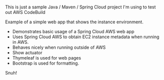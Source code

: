 # 
This is just a sample Java / Maven / Spring Cloud project I'm using to test out AWS CodeBuild           
    
Example of a simple web app that shows the instance environment.   
- Demonstrates basic usage of a Spring Cloud AWS web app     
- Uses Spring Cloud AWS to obtain EC2 instance metadata when running in AWS.         
- Behaves nicely when running outside of AWS    
- Show actuator     
- Thymeleaf is used for web pages      
- Bootstrap is used for formatting.    
   
Snuh! 
       
 
